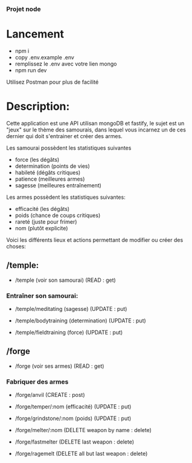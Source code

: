 ### Projet node

# Lancement

- npm i
- copy .env.example .env
- remplissez le .env avec votre lien mongo
- npm run dev

Utilisez Postman pour plus de facilité

# Description:

Cette application est une API utilisan mongoDB et fastify, le sujet est un "jeux" sur le thème des samourais, dans lequel vous incarnez un de ces dernier qui doit s'entrainer et créer des armes.

Les samourai possèdent les statistiques suivantes

- force (les dégâts)
- determination (points de vies)
- habileté (dégâts critiques)
- patience (meilleures armes)
- sagesse (meilleures entraînement)

Les armes possèdent les statistiques suivantes:

- efficacité (les dégâts)
- poids (chance de coups critiques)
- rareté (juste pour frimer)
- nom (plutôt explicite)

Voici les différents lieux et actions permettant de modifier ou créer des choses:

## /temple: 

- /temple (voir son samourai) (READ : get)

### Entraîner son samourai:

- /temple/meditating (sagesse) (UPDATE : put)

- /temple/bodytraining (determination) (UPDATE : put)

- /temple/fieldtraining (force) (UPDATE : put)


## /forge

- /forge (voir ses armes) (READ : get)

### Fabriquer des armes

- /forge/anvil (CREATE : post)

- /forge/temper/:nom (efficacité) (UPDATE : put)

- /forge/grindstone/:nom (poids) (UPDATE : put)

- /forge/melter/:nom (DELETE weapon by name : delete)

- /forge/fastmelter (DELETE last weapon : delete)

- /forge/ragemelt (DELETE all but last weapon : delete)
